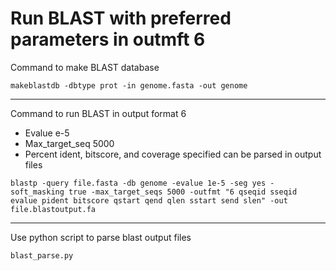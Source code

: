 # Run BLAST with preferred parameters in outmft 6

Command to make BLAST database

```Shell
makeblastdb -dbtype prot -in genome.fasta -out genome
```

---

Command to run BLAST in output format 6
* Evalue e-5
* Max_target_seq 5000
* Percent ident, bitscore, and coverage specified can be parsed in output files

```Shell
blastp -query file.fasta -db genome -evalue 1e-5 -seg yes -soft_masking true -max_target_seqs 5000 -outfmt "6 qseqid sseqid evalue pident bitscore qstart qend qlen sstart send slen" -out file.blastoutput.fa
```

---

Use python script to parse blast output files

`blast_parse.py`